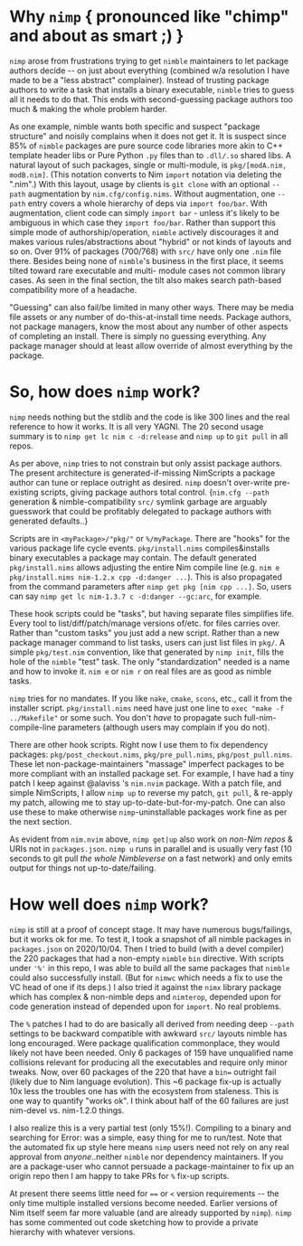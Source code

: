 Why `nimp` { pronounced like "chimp" and about as smart ;) }
============================================================
`nimp` arose from frustrations trying to get `nimble` maintainers to let package
authors decide -- on just about everything (combined w/a resolution I have made
to be a "less abstract" complainer).  Instead of trusting package authors to
write a task that installs a binary executable, `nimble` tries to guess all it
needs to do that.  This ends with second-guessing package authors too much &
making the whole problem harder.

As one example, nimble wants both specific and suspect "package structure" and
noisily complains when it does not get it.  It is suspect since 85% of `nimble`
packages are pure source code libraries more akin to C++ template header libs or
Pure Python `.py` files than to `.dll/.so` shared libs.  A natural layout of
such packages, single or multi-module, is `pkg/[modA.nim, modB.nim]`.  (This
notation converts to Nim `import` notation via deleting the ".nim".)  With this
layout, usage by clients is `git clone` with an optional `--path` augmentation
by `nim.cfg/config.nims`.  Without augmentation, one `--path` entry covers a
whole hierarchy of deps via `import foo/bar`.  With augmentation, client code
can simply `import bar` - unless it's likely to be ambiguous in which case they
`import foo/bar`.  Rather than support this simple mode of authorship/operation,
`nimble` actively discourages it and makes various rules/abstractions about
"hybrid" or not kinds of layouts and so on.  Over 91% of packages (700/768) with
`src/` have only one `.nim` file there.  Besides being none of `nimble`'s
business in the first place, it seems tilted toward rare executable and multi-
module cases not common library cases.  As seen in the final section, the tilt
also makes search path-based compatibility more of a headache.

"Guessing" can also fail/be limited in many other ways.  There may be media file
assets or any number of do-this-at-install time needs.  Package authors, not
package managers, know the most about any number of other aspects of completing
an install.  There is simply no guessing everything.  Any package manager should
at least allow override of almost everything by the package.

So, how does `nimp` work?
=========================
`nimp` needs nothing but the stdlib and the code is like 300 lines and the real
reference to how it works.  It is all very YAGNI.  The 20 second usage summary
is to `nimp get lc nim c -d:release` and `nimp up` to `git pull` in all repos.

As per above, `nimp` tries to not constrain but only assist package authors.
The present architecture is generated-if-missing NimScripts a package author can
tune or replace outright as desired.  `nimp` doesn't over-write pre-existing
scripts, giving package authors total control.  {`nim.cfg --path` generation &
nimble-compatibility `src/` symlink garbage are arguably guesswork that could be
profitably delegated to package authors with generated defaults..}

Scripts are in `<myPackage>/"pkg/"` or `%/myPackage`.  There are "hooks" for the
various package life cycle events.  `pkg/install.nims` compiles&installs binary
executables a package may contain.  The default generated `pkg/install.nims`
allows adjusting the entire Nim compile line (e.g. `nim e pkg/install.nims
nim-1.2.x cpp -d:danger ...`).  This is also propagated from the command
parameters after `nimp get pkg [nim cpp ...]`.  So, users can say `nimp get lc
nim-1.3.7 c -d:danger --gc:arc`, for example.

These hook scripts could be "tasks", but having separate files simplifies life.
Every tool to list/diff/patch/manage versions of/etc. for files carries over.
Rather than "custom tasks" you just add a new script.  Rather than a new package
manager command to list tasks, users can just list files in `pkg/`.  A simple
`pkg/test.nim` convention, like that generated by `nimp init`, fills the hole of
the `nimble` "test" task.  The only "standardization" needed is a name and how
to invoke it.  `nim e` or `nim r` on real files are as good as nimble tasks.

`nimp` tries for no mandates.  If you like `nake`, `cmake`, `scons`, etc., call
it from the installer script.  `pkg/install.nims` need have just one line to
`exec "make -f ../Makefile"` or some such.  You don't *have* to propagate such
full-nim-compile-line parameters (although users may complain if you do not).

There are other hook scripts.  Right now I use them to fix dependency packages:
`pkg/post_checkout.nims`, `pkg/pre_pull.nims`, `pkg/post_pull.nims`.  These let
non-package-maintainers "massage" imperfect packages to be more compliant with
an installed package set.  For example, I have had a tiny patch I keep against
@alaviss 's `nim.nvim` package.  With a patch file, and simple NimScripts, I
allow `nimp up` to reverse my patch, `git pull`, & re-apply my patch, allowing
me to stay up-to-date-but-for-my-patch.  One can also use these to make
otherwise `nimp`-uninstallable packages work fine as per the next section.

As evident from `nim.nvim` above, `nimp get|up` also work on *non-Nim repos* &
URIs not in `packages.json`.  `nimp u`  runs in parallel and is usually very
fast (10 seconds to git pull *the whole Nimbleverse* on a fast network) and only
emits output for things not up-to-date/failing.

How well does `nimp` work?
==========================
`nimp` is still at a proof of concept stage. It may have numerous bugs/failings,
but it works ok for me.  To test it, I took a snapshot of all nimble packages in
`packages.json` on 2020/10/04.  Then I tried to build (with a devel compiler)
the 220 packages that had a non-empty `nimble` `bin` directive.  With scripts
under `'%'` in this repo, I was able to build all the same packages that
`nimble` could also successfully install.  (But for `nimwc` which needs a fix to
use the VC head of one if its deps.)  I also tried it against the `nimx` library
package which has complex & non-nimble deps and `nimterop`, depended upon for
code generation instead of depended upon for `import`.  No real problems.

The `%` patches I had to do are basically all derived from needing deep `--path`
settings to be backward compatible with awkward `src/` layouts nimble has long
encouraged.  Were package qualification commonplace, they would likely not have
been needed.  Only 6 packages of 159 have unqualified name collisions relevant
for producing all the executables and require only minor tweaks.  Now, over 60
packages of the 220 that have a `bin=` outright fail (likely due to Nim language
evolution).  This ~6 package fix-up is actually 10x less the troubles one has
with the ecosystem from staleness.  This is one way to quantify "works ok".  I
think about half of the 60 failures are just nim-devel vs. nim-1.2.0 things.

I also realize this is a very partial test (only 15%!).  Compiling to a binary
and searching for Error: was a simple, easy thing for me to run/test.  Note that
the automated fix up style here means `nimp` users need not rely on any real
approval from *anyone*..neither `nimble` nor dependency maintainers.  If you are
a package-user who cannot persuade a package-maintainer to fix up an origin repo
then I am happy to take PRs for `%` fix-up scripts.

At present there seems little need for `==` or `<` version requirements -- the
only time multiple installed versions become needed.  Earlier versions of Nim
itself seem far more valuable (and are already supported by `nimp`).  `nimp` has
some commented out code sketching how to provide a private hierarchy with
whatever versions.
